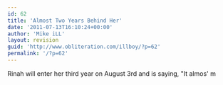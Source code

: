 ```yaml
---
id: 62
title: 'Almost Two Years Behind Her'
date: '2011-07-13T16:10:24+00:00'
author: 'Mike iLL'
layout: revision
guid: 'http://www.obliteration.com/illboy/?p=62'
permalink: '/?p=62'
---
```


Rinah will enter her third year on August 3rd and is saying, "It almos' m